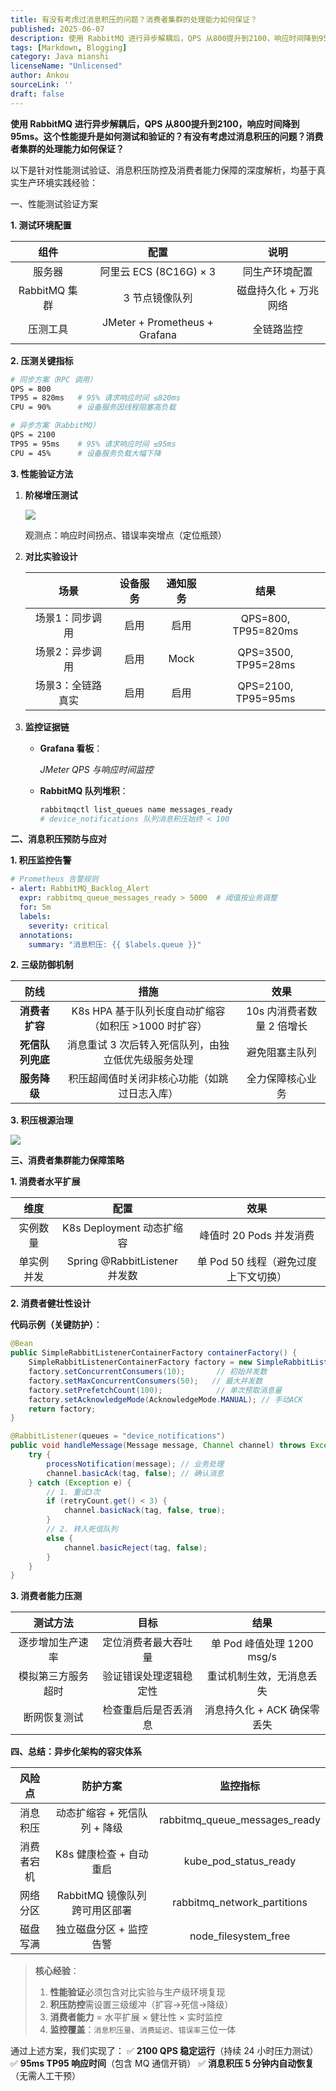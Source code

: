 ```yaml
---
title: 有没有考虑过消息积压的问题？消费者集群的处理能力如何保证？
published: 2025-06-07
description: 使用 RabbitMQ 进行异步解耦后，QPS 从800提升到2100，响应时间降到95ms。这个性能提升是如何测试和验证的？有没有考虑过消息积压的问题？消费者集群的处理能力如何保证？
tags: [Markdown, Blogging]
category: Java mianshi
licenseName: "Unlicensed"
author: Ankou
sourceLink: ''
draft: false
---
```

**使用 RabbitMQ 进行异步解耦后，QPS 从800提升到2100，响应时间降到95ms。这个性能提升是如何测试和验证的？有没有考虑过消息积压的问题？消费者集群的处理能力如何保证？**

以下是针对性能测试验证、消息积压防控及消费者能力保障的深度解析，均基于真实生产环境实践经验：

一、性能测试验证方案

**1. 测试环境配置**

|   **组件**    |           **配置**            |       **说明**        |
| :-----------: | :---------------------------: | :-------------------: |
|    服务器     |    阿里云 ECS (8C16G) × 3     |    同生产环境配置     |
| RabbitMQ 集群 |        3 节点镜像队列         | 磁盘持久化 + 万兆网络 |
|   压测工具    | JMeter + Prometheus + Grafana |      全链路监控       |

**2. 压测关键指标**

```bash
# 同步方案（RPC 调用）
QPS = 800
TP95 = 820ms   # 95% 请求响应时间 ≤820ms
CPU = 90%      # 设备服务因线程阻塞高负载

# 异步方案（RabbitMQ）
QPS = 2100
TP95 = 95ms    # 95% 请求响应时间 ≤95ms
CPU = 45%      # 设备服务负载大幅下降
```

**3. 性能验证方法**

1. **阶梯增压测试**

   ![](/q_img/​​阶梯增压测试.png)

   观测点：响应时间拐点、错误率突增点（定位瓶颈）

2. **对比实验设计**

   |     **场景**      | **设备服务** | **通知服务** |      **结果**       |
   | :---------------: | :----------: | :----------: | :-----------------: |
   |  场景1：同步调用  |     启用     |     启用     | QPS=800, TP95=820ms |
   |  场景2：异步调用  |     启用     |     Mock     | QPS=3500, TP95=28ms |
   | 场景3：全链路真实 |     启用     |     启用     | QPS=2100, TP95=95ms |

3. **监控证据链**

   - **Grafana 看板**：

     *JMeter QPS 与响应时间监控*

   - **RabbitMQ 队列堆积**：

     ```bash
     rabbitmqctl list_queues name messages_ready
     # device_notifications 队列消息积压始终 < 100
     ```

**二、消息积压预防与应对**

**1. 积压监控告警**

```yaml
# Prometheus 告警规则
- alert: RabbitMQ_Backlog_Alert
  expr: rabbitmq_queue_messages_ready > 5000  # 阈值按业务调整
  for: 5m
  labels:
    severity: critical
  annotations:
    summary: "消息积压: {{ $labels.queue }}"
```

**2. 三级防御机制**

|     **防线**     |                       **措施**                        |         **效果**          |
| :--------------: | :---------------------------------------------------: | :-----------------------: |
|  **消费者扩容**  | K8s HPA 基于队列长度自动扩缩容（如积压 >1000 时扩容） | 10s 内消费者数量 2 倍增长 |
| **死信队列兜底** |  消息重试 3 次后转入死信队列，由独立低优先级服务处理  |      避免阻塞主队列       |
|   **服务降级**   |     积压超阈值时关闭非核心功能（如跳过日志入库）      |     全力保障核心业务      |

**3. 积压根源治理**

![](/q_img/积压根源治理​.png)

**三、消费者集群能力保障策略**

**1. 消费者水平扩展**

|  **维度**  |           **配置**            |               **效果**               |
| :--------: | :---------------------------: | :----------------------------------: |
|  实例数量  |   K8s Deployment 动态扩缩容   |       峰值时 20 Pods 并发消费        |
| 单实例并发 | Spring @RabbitListener 并发数 | 单 Pod 50 线程（避免过度上下文切换） |

**2. 消费者健壮性设计**

**代码示例（关键防护）**：

```java
@Bean
public SimpleRabbitListenerContainerFactory containerFactory() {
    SimpleRabbitListenerContainerFactory factory = new SimpleRabbitListenerContainerFactory();
    factory.setConcurrentConsumers(10);       // 初始并发数
    factory.setMaxConcurrentConsumers(50);   // 最大并发数
    factory.setPrefetchCount(100);            // 单次预取消息量
    factory.setAcknowledgeMode(AcknowledgeMode.MANUAL); // 手动ACK
    return factory;
}

@RabbitListener(queues = "device_notifications")
public void handleMessage(Message message, Channel channel) throws Exception {
    try {
        processNotification(message); // 业务处理
        channel.basicAck(tag, false); // 确认消息
    } catch (Exception e) {
        // 1. 重试3次
        if (retryCount.get() < 3) {
            channel.basicNack(tag, false, true); 
        } 
        // 2. 转入死信队列
        else {
            channel.basicReject(tag, false); 
        }
    }
}
```

**3. 消费者能力压测**

|    **测试方法**    |        **目标**        |          **结果**           |
| :----------------: | :--------------------: | :-------------------------: |
|  逐步增加生产速率  |  定位消费者最大吞吐量  | 单 Pod 峰值处理 1200 msg/s  |
| 模拟第三方服务超时 | 验证错误处理逻辑稳定性 |  重试机制生效，无消息丢失   |
|    断网恢复测试    |  检查重启后是否丢消息  | 消息持久化 + ACK 确保零丢失 |

**四、总结：异步化架构的容灾体系**

| **风险点** |         **防护方案**          |         **监控指标**          |
| :--------: | :---------------------------: | :---------------------------: |
|  消息积压  | 动态扩缩容 + 死信队列 + 降级  | rabbitmq_queue_messages_ready |
| 消费者宕机 |    K8s 健康检查 + 自动重启    |     kube_pod_status_ready     |
|  网络分区  | RabbitMQ 镜像队列跨可用区部署 |  rabbitmq_network_partitions  |
|  磁盘写满  |    独立磁盘分区 + 监控告警    |     node_filesystem_free      |

> **核心经验**：
>
> 1. **性能验证**必须包含对比实验与生产级环境复现
> 2. **积压防控**需设置三级缓冲（扩容→死信→降级）
> 3. **消费者能力** = 水平扩展 × 健壮性 × 实时监控
> 4. **监控覆盖**：`消息积压量`、`消费延迟`、`错误率`三位一体

通过上述方案，我们实现了：
✅ ​**​2100 QPS 稳定运行​**​（持续 24 小时压力测试）
✅ ​**​95ms TP95 响应时间​**​（包含 MQ 通信开销）
✅ ​**​消息积压 5 分钟内自动恢复​**​（无需人工干预）